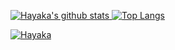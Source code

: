 [![Hayaka's github stats](https://github-readme-stats.vercel.app/api?username=HayakaRyu&count_private=true&show_icons=true&hide_border=true) ![Top Langs](https://github-readme-stats.vercel.app/api/top-langs/?username=HayakaRyu&langs_count=8&layout=compact&hide_border=true)](https://github.com/HayakaRyu)

[![Hayaka](https://telegra.ph/file/74a886a7d18f1352f5d3e.gif)](https://github.com/HayakaRyu)
